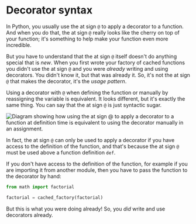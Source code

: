 # Decorator syntax

In Python, you usually use the at sign `@` to apply a decorator to a function.
And when you do that, the at sign `@` really looks like the cherry on top of your function; it's something to help make your function even more incredible.

But you have to understand that the at sign `@` itself doesn't do anything special that is _new_.
When you first wrote your factory of cached functions you didn't use the at sign `@` and you were _already_ writing and using decorators.
You didn't know it, but that was already it.
So, it's not the at sign `@` that makes the decorator, it's the _usage pattern_.

Using a decorator with `@` when defining the function or manually by reassigning the variable is equivalent.
It looks different, but it's exactly the same thing.
You can say that the at sign `@` is just syntactic sugar.

![Diagram showing how using the at sign @ to apply a decorator to a function at definition time is equivalent to using the decorator manually in an assignment.](decorator_syntax.png)

In fact, the at sign `@` can only be used to apply a decorator if you have access to the definition of the function, and that's because the at sign `@` must be used above a function definition `def`.

If you don't have access to the definition of the function, for example if you are importing it from another module, then you have to pass the function to the decorator by hand:

```py
from math import factorial

factorial = cached_factory(factorial)
```

But this is what you were doing already!
So, you _did_ write and use decorators already.
